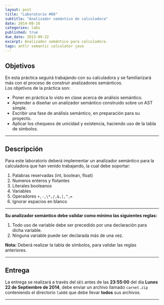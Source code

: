 ```yaml
---
layout: post
title: "Laboratorio #08"
subtitle: "Analizador semántico de calculadora"
date: 2014-09-16
categories: labs
published: true
due_date: 2013-09-22
excerpt: Analizador semántico para calculadora.
tags: antlr semantic calculator java
---
```


Objetivos
---------
En esta práctica seguirá trabajando con su calculadora y se familiarizará más con el proceso de construir analizadores semánticos.  
Los objetivos de la práctica son:

- Poner en práctica lo visto en clase acerca de análisis semántico.
- Aprender a diseñar un analizador semántico construido sobre un AST simple.
- Escribir una fase de análisis semántico, en preparación para su proyecto.
- Aplicar los chequeos de unicidad y existencia, haciendo uso de la tabla de símbolos.

---

Descripción
-----------
Para este laboratorio deberá implementar un analizador semántico para la calculadora que han venido trabajando, la cual debe soportar:

1. Palabras reservadas (int, boolean, float)
2. Numeros enteros y flotantes
3. Literales booleanos
4. Variables
5. Operadores `+,-,\*,/,&,|,^,=`
6. Ignorar espacios en blanco  

---

**Su analizador semántico debe validar como mínimo las siguientes reglas:**

1. Todo uso de variable debe ser precedido por una declaración para dicha variable.
2. Ninguna variable puede ser declarada más de una vez.

**Nota:** Deberá realizar la tabla de símbolos, para validar las reglas anteriores. 

---

Entrega
-------

La entrega se realizará a través del `GES` antes de las **23:55:00** del día **Lunes 22 de Septiembre de 2014**, debe enviar un archivo llamado `carnet.zip` conteniendo el directorio `lab08` que debe llevar **todos** sus archivos.


---
